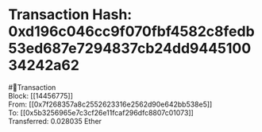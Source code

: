 
Transaction Hash: 0xd196c046cc9f070fbf4582c8fedb53ed687e7294837cb24dd944510034242a62
====================================================================================
  
#💸Transaction  
Block: [[14456775]]  
From: [[0x7f268357a8c2552623316e2562d90e642bb538e5]]  
To: [[0x5b3256965e7c3cf26e11fcaf296dfc8807c01073]]  
Transferred: 0.028035 Ether